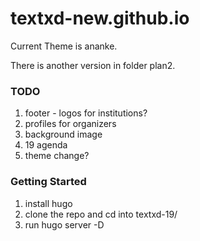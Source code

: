 # textxd-new.github.io

Current Theme is ananke. 

There is another version in folder plan2. 

### TODO

1) footer - logos for institutions?
2) profiles for organizers
3) background image
4) 19 agenda
5) theme change?

### Getting Started 

1) install hugo
2) clone the repo and cd into textxd-19/
3) run hugo server -D
